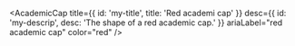 <AcademicCap
title={{ id: 'my-title', title: 'Red academi cap' }}
desc={{ id: 'my-descrip', desc: 'The shape of a red academic cap.' }}
ariaLabel="red academic cap"
color="red"
/>
